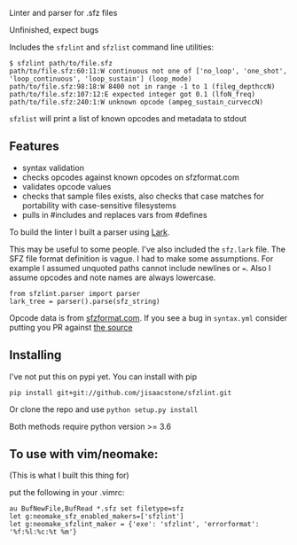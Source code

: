 Linter and parser for .sfz files

Unfinished, expect bugs

Includes the `sfzlint` and `sfzlist` command line utilities:

    $ sfzlint path/to/file.sfz
    path/to/file.sfz:60:11:W continuous not one of ['no_loop', 'one_shot', 'loop_continuous', 'loop_sustain'] (loop_mode)
    path/to/file.sfz:98:18:W 8400 not in range -1 to 1 (fileg_depthccN)
    path/to/file.sfz:107:12:E expected integer got 0.1 (lfoN_freq)
    path/to/file.sfz:240:1:W unknown opcode (ampeg_sustain_curveccN)

`sfzlist` will print a list of known opcodes and metadata to stdout

## Features

* syntax validation
* checks opcodes against known opcodes on sfzformat.com
* validates opcode values
* checks that sample files exists, also checks that case matches for portability with case-sensitive filesystems
* pulls in #includes and replaces vars from #defines

To build the linter I built a parser using [Lark](https://github.com/lark-parser/lark).

This may be useful to some people. I've also included the `sfz.lark` file.
The SFZ file format definition is vague. I had to make some assumptions. For example I assumed unquoted paths
cannot include newlines or `=`. Also I assume opcodes and note names are always lowercase.

    from sfzlint.parser import parser
    lark_tree = parser().parse(sfz_string)

Opcode data is from [sfzformat.com](https://sfzformat.com/). If you see a bug in `syntax.yml` consider putting you PR
against [the source](https://github.com/sfzformat/sfzformat.github.io/blob/source/_data/sfz/syntax.yml)

## Installing

I've not put this on pypi yet. You can install with pip

    pip install git+git://github.com/jisaacstone/sfzlint.git

Or clone the repo and use `python setup.py install`

Both methods require python version >= 3.6

## To use with vim/neomake:

(This is what I built this thing for)

put the following in your .vimrc:

    au BufNewFile,BufRead *.sfz set filetype=sfz
    let g:neomake_sfz_enabled_makers=['sfzlint']
    let g:neomake_sfzlint_maker = {'exe': 'sfzlint', 'errorformat': '%f:%l:%c:%t %m'}
